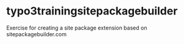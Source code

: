 # typo3trainingsitepackagebuilder
Exercise for creating a site package extension based on sitepackagebuilder.com
